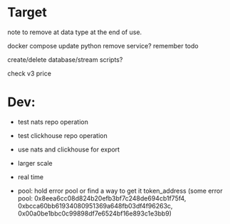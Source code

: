 # Target
note to remove at data type at the end of use.

docker compose
update python
remove service?
remember todo

create/delete database/stream scripts?

check v3 price

# Dev:
- test nats repo operation
- test clickhouse repo operation
- use nats and clickhouse for export

- larger scale
- real time
- pool: hold error pool or find a way to get it token_address (some error pool: 0x8eea6cc08d824b20efb3bf7c248de694cb1f75f4, 0xbcca60bb61934080951369a648fb03df4f96263c, 0x00a0be1bbc0c99898df7e6524bf16e893c1e3bb9)